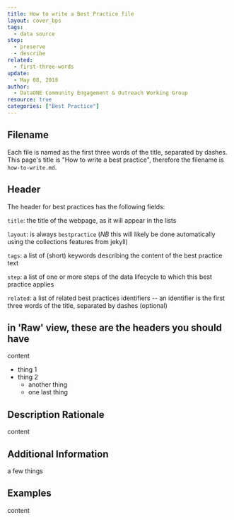 ```yaml
---
title: How to write a Best Practice file
layout: cover_bps
tags:
  - data source
step:
  - preserve
  - describe
related:
  - first-three-words
update:
  - May 08, 2018
author:
  - DataONE Community Engagement & Outreach Working Group
resource: true
categories: ["Best Practice"]
---
```


## Filename

Each file is named as the first three words of the title, separated by dashes.
This page's title is "How to write a best practice", therefore the filename is
`how-to-write.md`.

## Header

The header for best practices has the following fields:

`title`: the title of the webpage, as it will appear in the lists

`layout`: is always `bestpractice` (*NB* this will likely be done automatically using the collections features from jekyll)

`tags`: a list of (short) keywords describing the content of the best practice text

`step`: a list of one or more steps of the data lifecycle to which this best practice applies

`related`: a list of related best practices identifiers -- an identifier is the first three words of the title, separated by dashes (optional)

## in 'Raw' view, these are the headers you should have

content
- thing 1
- thing 2
  - another thing
  - one last thing

## Description Rationale

content

## Additional Information

a few things

## Examples

content
